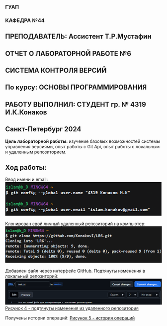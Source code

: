 ### ГУАП 
### КАФЕДРА №44 
## ПРЕПОДАВАТЕЛЬ: Ассистент Т.Р.Мустафин 
## ОТЧЕТ О ЛАБОРАТОРНОЙ РАБОТЕ №6
## СИСТЕМА КОНТРОЛЯ ВЕРСИЙ 
## По курсу: ОСНОВЫ ПРОГРАММИРОВАНИЯ 
## РАБОТУ ВЫПОЛНИЛ: СТУДЕНТ гр. № 4319 И.К.Конаков 
## Санкт-Петербург 2024 

**Цель лабораторной работы:** изучение базовых возможностей системы управления версиями, опыт работы с Git Api, опыт работы с локальным и удаленным репозиторием.

## Ход работы:
Ввод имени и email:
![Рисунок 1 - имя и email](screenshots/1.png)

Клонирован свой личный удаленный репозиторий на компьютер:
![Рисунок 2 - клонирование репозитория](screenshots/2.png)

Добавлен файл через интерфейс GitHub. Подтянуты изменения в локальный репозиторий:
![Рисунок 3 - добавление файла через интерфейс](screenshots/4.png)
[Рисунок 4 - подтянуты изменения из удаленного репозитория](screenshots/5.png)

Получены истории операций:
[Рисунок 5 - история операций](screenshots/6.png)

